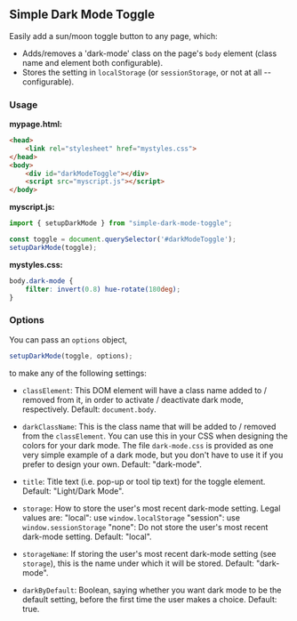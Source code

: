 ## Simple Dark Mode Toggle

Easily add a sun/moon toggle button to any page, which:
* Adds/removes a 'dark-mode' class on the page's `body` element
  (class name and element both configurable).
* Stores the setting in `localStorage` (or `sessionStorage`, or not
  at all -- configurable).

### Usage

**mypage.html:**

```html
<head>
    <link rel="stylesheet" href="mystyles.css">
</head>
<body>
    <div id="darkModeToggle"></div>
    <script src="myscript.js"></script>
</body>
```

**myscript.js:**

```js
import { setupDarkMode } from "simple-dark-mode-toggle";

const toggle = document.querySelector('#darkModeToggle');
setupDarkMode(toggle);
```

**mystyles.css:**

```css
body.dark-mode {
    filter: invert(0.8) hue-rotate(180deg);
}
```

### Options

You can pass an `options` object,

```js
setupDarkMode(toggle, options);
```

to make any of the following settings:

* `classElement`: This DOM element will have a class name added to / removed from
it, in order to activate / deactivate dark mode, respectively.
Default: `document.body`.

* `darkClassName`: This is the class name that will be added to / removed from
the `classElement`. You can use this in your CSS when designing the colors
for your dark mode. The file `dark-mode.css` is provided as one very simple
example of a dark mode, but you don't have to use it if you prefer to design
your own.
Default: "dark-mode".

* `title`: Title text (i.e. pop-up or tool tip text) for the toggle element.
Default: "Light/Dark Mode".

* `storage`: How to store the user's most recent dark-mode setting. Legal values are:
"local": use `window.localStorage`
"session": use `window.sessionStorage`
"none": Do not store the user's most recent dark-mode setting.
Default: "local".

* `storageName`: If storing the user's most recent dark-mode setting (see `storage`),
this is the name under which it will be stored.
Default: "dark-mode".

* `darkByDefault`: Boolean, saying whether you want dark mode to be the default
setting, before the first time the user makes a choice.
Default: true.
